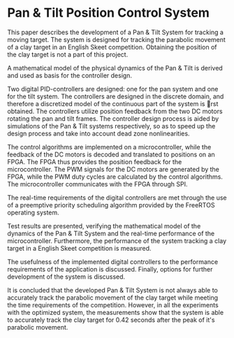 Pan & Tilt Position Control System
==================================
This paper describes the development of a Pan & Tilt System for tracking a moving target. The system is designed for tracking the parabolic movement of a clay target in an English Skeet competition. Obtaining the position of the clay target is not a part of this project.

A mathematical model of the physical dynamics of the Pan & Tilt is derived and used as basis for the controller design.

Two digital PID-controllers are designed: one for the pan system and one for the tilt system. The controllers are designed in the discrete domain, and therefore a discretized model of the continuous part of the system is rst obtained. The controllers utilize position feedback from the two DC motors rotating the pan and tilt frames. The controller design process is aided by simulations of the Pan & Tilt systems respectively, so as to speed up the design process and take into account dead zone nonlinearities.

The control algorithms are implemented on a microcontroller, while the feedback of the DC motors is decoded and translated to positions on an FPGA. The FPGA thus provides the position feedback for the microcontroller. The PWM signals for the DC motors are generated by the FPGA, while the PWM duty cycles are calculated by the control algorithms. The microcontroller communicates with the FPGA through SPI.

The real-time requirements of the digital controllers are met through the use of a preemptive priority scheduling algorithm provided by the FreeRTOS operating system.

Test results are presented, verifying the mathematical model of the dynamics of the Pan & Tilt System and the real-time performance of the microcontroller. Furthermore, the performance of the system tracking a clay target in a English Skeet competition is measured.

The usefulness of the implemented digital controllers to the performance requirements of the application is discussed. Finally, options for further development of the system is discussed.

It is concluded that the developed Pan & Tilt System is not always able to accurately track the parabolic movement of the clay target while meeting the time requirements of the competition. However, in all the experiments with the optimized system, the measurements show that the system is able to accurately track the clay target for 0.42 seconds after the peak of it's parabolic
movement.
